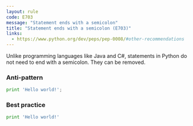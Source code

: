 ```yaml
---
layout: rule
code: E703
message: "Statement ends with a semicolon"
title: "Statement ends with a semicolon (E703)"
links:
  - https://www.python.org/dev/peps/pep-0008/#other-recommendations
---
```


Unlike programming languages like Java and C#, statements in Python do not need to end with a semicolon. They can be removed.

### Anti-pattern

```python
print 'Hello world!';
```

### Best practice

```python
print 'Hello world!'
```
